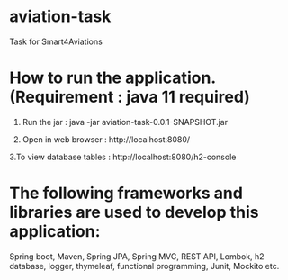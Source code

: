 # aviation-task
Task for Smart4Aviations

# How to run the application. (Requirement : java 11 required)

1. Run the jar : java -jar aviation-task-0.0.1-SNAPSHOT.jar

2. Open in web browser : http://localhost:8080/ 

3.To view database tables : http://localhost:8080/h2-console 
# The following frameworks and libraries are used to develop this application:

Spring boot, 
Maven,
Spring JPA, 
Spring MVC, 
REST API, 
Lombok, 
h2 database,
logger,
thymeleaf, 
functional programming,
Junit,
Mockito etc.
